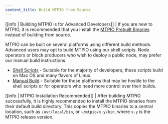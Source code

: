 ```yaml
---
content_title: Build MTPIO from Source
---
```


[[info | Building MTPIO is for Advanced Developers]]
| If you are new to MTPIO, it is recommended that you install the [MTPIO Prebuilt Binaries](../00_install-prebuilt-binaries.md) instead of building from source.

MTPIO can be built on several platforms using different build methods. Advanced users may opt to build MTPIO using our shell scripts. Node operators or block producers who wish to deploy a public node, may prefer our manual build instructions.

* [Shell Scripts](01_shell-scripts/index.md) - Suitable for the majority of developers, these scripts build on Mac OS and many flavors of Linux.
* [Manual Build](02_manual-build/index.md) - Suitable for those platforms that may be hostile to the shell scripts or for operators who need more control over their builds.

[[info | MTPIO Installation Recommended]]
| After building MTPIO successfully, it is highly recommended to install the MTPIO binaries from their default build directory. This copies the MTPIO binaries to a central location, such as `/usr/local/bin`, or `~/mtpio/x.y/bin`, where `x.y` is the MTPIO release version.
